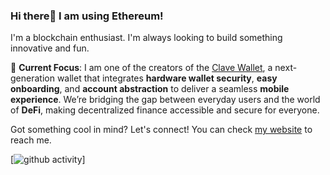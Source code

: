 ### Hi there👋 I am using Ethereum!

I'm a blockchain enthusiast. I'm always looking to build something innovative and fun.

🚀 **Current Focus**: I am one of the creators of the [Clave Wallet](https://getclave.io), a next-generation wallet that integrates **hardware wallet security**, **easy onboarding**, and **account abstraction** to deliver a seamless **mobile experience**. We’re bridging the gap between everyday users and the world of **DeFi**, making decentralized finance accessible and secure for everyone.

Got something cool in mind? Let's connect! You can check [my website](https://aalimsah.in) to reach me.

[![github activity](https://github-readme-activity-graph.vercel.app/graph?username=aalimsahin&bg_color=fffff0&color=708090&line=24292e&point=24292e&area=true&hide_border=true)]
